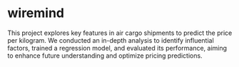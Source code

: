 # wiremind
This project explores key features in air cargo shipments to predict the price per kilogram. We conducted an in-depth analysis to identify influential factors, trained a regression model, and evaluated its performance, aiming to enhance future understanding and optimize pricing predictions.
